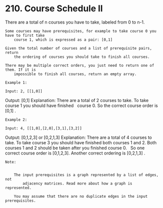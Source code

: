# 210. Course Schedule II

There are a total of n courses you have to take, labeled from 0 to
        n-1.

    Some courses may have prerequisites, for example to take course 0 you have to first take
        course 1, which is expressed as a pair: [0,1]

    Given the total number of courses and a list of prerequisite pairs, return
        the ordering of courses you should take to finish all courses.

    There may be multiple correct orders, you just need to return one of them. If it is
        impossible to finish all courses, return an empty array.

    Example 1:

    Input: 2, [[1,0]]
Output: [0,1]
Explanation: There are a total of 2 courses to take. To take course 1 you should have finished
             course 0. So the correct course order is [0,1] .

    Example 2:

    Input: 4, [[1,0],[2,0],[3,1],[3,2]]
Output: [0,1,2,3] or [0,2,1,3]
Explanation: There are a total of 4 courses to take. To take course 3 you should have finished both
             courses 1 and 2. Both courses 1 and 2 should be taken after you finished course 0.
             So one correct course order is [0,1,2,3]. Another correct ordering is [0,2,1,3] .

    Note:

    
        The input prerequisites is a graph represented by a list of edges, not
            adjacency matrices. Read more about how a graph is represented.
        
        You may assume that there are no duplicate edges in the input prerequisites.